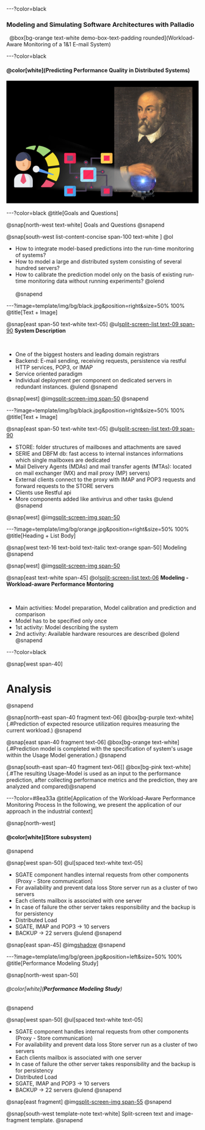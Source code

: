 ---?color=black
### Modeling and Simulating Software Architectures with Palladio
&nbsp;
@box[bg-orange text-white demo-box-text-padding rounded](Workload-Aware Monitoring of a 1&1 E-mail System)

---?color=black
#### @color[white](**Predicting Performance Quality in Distributed Systems**)

![](template/img/palladioperf.png)

---?color=black
@title[Goals and Questions]

@snap[north-west text-white]
Goals and Questions
@snapend

@snap[south-west list-content-concise span-100 text-white ]
@ol
- How to integrate model-based predictions into the run-time monitoring of systems?
- How to model a large and distributed system consisting of several hundred servers?
- How to calibrate the prediction model only on the basis of existing run-time monitoring data without running experiments? 
@olend
<br><br>
@snapend

---?image=template/img/bg/black.jpg&position=right&size=50% 100%
@title[Text + Image]

@snap[east span-50 text-white text-05]
@ul[split-screen-list text-09 span-90](false)
**System Description**

&nbsp;

- One of the biggest hosters and leading domain registrars
- Backend: E-mail sending, receiving requests, persistence via restful HTTP services, POP3, or IMAP
- Service oriented paradigm
- Individual deployment per component on dedicated servers in redundant instances.
@ulend
@snapend

@snap[west]
@img[split-screen-img span-50](template/img/img1.png)
@snapend

---?image=template/img/bg/black.jpg&position=right&size=50% 100%
@title[Text + Image]

@snap[east span-50 text-white text-05]
@ul[split-screen-list text-09 span-90](false)
- STORE: folder structures of mailboxes and attachments are saved
- SERIE and DBFM db: fast access to internal instances informations which single mailboxes are dedicated
- Mail Delivery Agents (MDAs) and mail transfer agents (MTAs): located on mail exchanger (MX) and mail proxy (MP) servers)
- External clients connect to the proxy with IMAP and POP3 requests and forward requests to the STORE servers
- Clients use Restful api
- More components added like antivirus and other tasks
@ulend
@snapend

@snap[west]
@img[split-screen-img span-50](template/img/img1.png)

---?image=template/img/bg/orange.jpg&position=right&size=50% 100%
@title[Heading + List Body]

@snap[west text-16 text-bold text-italic text-orange span-50]
Modeling
@snapend

@snap[west]
@img[split-screen-img span-50](template/img/img2.png)

@snap[east text-white span-45]
@ol[split-screen-list text-06](false)
**Modeling - Workload-aware Performance Montoring**

&nbsp;

- Main activities: Model preparation, Model calibration and prediction and comparison 
- Model has to be specified only once
- 1st activity: Model describing the system 
- 2nd activity: Available hardware resources are described 
@olend
@snapend

---?color=black

@snap[west span-40]
# Analysis
@snapend

@snap[north-east span-40 fragment text-06]
@box[bg-purple text-white](.#Prediction of expected resource utilization requires measuring the current workload.)
@snapend

@snap[east span-40 fragment text-06]
@box[bg-orange text-white](.#Prediction model is completed with the specification of system's usage within the Usage Model generation.)
@snapend

@snap[south-east span-40 fragment text-06]]
@box[bg-pink text-white](.#The resulting Usage-Model is used as an input to the performance prediction, after collecting performance metrics and the prediction, they are analyzed and compared)@snapend

---?color=#8ea33a
@title[Application of the Workload-Aware Performance Monitoring Process In the following, we present the application of our approach in the industrial context]

@snap[north-west]
#### @color[white](**Store subsystem**)
@snapend

@snap[west span-50]
@ul[spaced text-white text-05]
- SGATE component handles internal requests from other components (Proxy - Store communication)
- For availability and prevent data loss Store server run as a cluster of two servers
- Each clients mailbox is associated with one server
- In case of failure the other server takes responsibility and the backup is for persistency
- Distributed Load
- SGATE, IMAP and POP3 -> 10 servers
- BACKUP -> 22 servers
@ulend
@snapend

@snap[east span-45]
@img[shadow](template/img/img3.png)
@snapend

---?image=template/img/bg/green.jpg&position=left&size=50% 100%
@title[Performance Modeling Study]

@snap[north-west span-50]
###### @color[white](**Performance Modeling Study**)
@snapend

@snap[west span-50]
@ul[spaced text-white text-05]
- SGATE component handles internal requests from other components (Proxy - Store communication)
- For availability and prevent data loss Store server run as a cluster of two servers
- Each clients mailbox is associated with one server
- In case of failure the other server takes responsibility and the backup is for persistency
- Distributed Load
- SGATE, IMAP and POP3 -> 10 servers
- BACKUP -> 22 servers
@ulend
@snapend

@snap[east fragment]
@img[split-screen-img span-55](template/img/developer.jpg)
@snapend

@snap[south-west template-note text-white]
Split-screen text and image-fragment template.
@snapend
